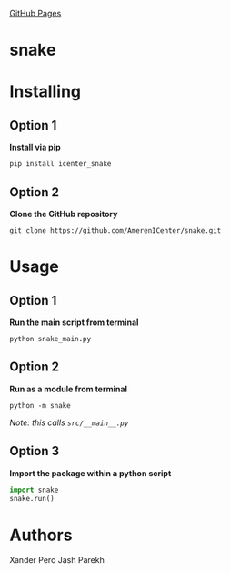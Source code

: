 [GitHub Pages](https://amerenicenter.github.io/snake/)

# snake

# Installing

## Option 1
**Install via pip**
```
pip install icenter_snake
```

## Option 2
**Clone the GitHub repository**
```
git clone https://github.com/AmerenICenter/snake.git
```

# Usage

## Option 1
**Run the main script from terminal**
```
python snake_main.py
```

## Option 2
**Run as a module from terminal**
```
python -m snake
```
*Note: this calls `src/__main__.py`*

## Option 3
**Import the package within a python script**
```python
import snake
snake.run()
```


# Authors
Xander Pero
Jash Parekh
